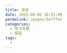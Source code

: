 ```yaml
---
title: 评优
date: 2025-08-05 16:51:48
permalink: /pages/5e7ff4/
categories:
  - 学习专题
  - 保定
tags:
  - 
---
```

